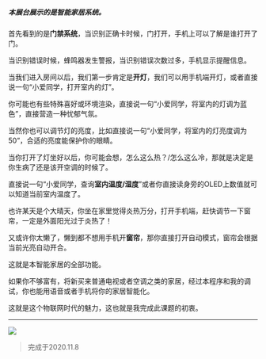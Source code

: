 ##### 本展台展示的是智能家居系统。

首先看到的是**门禁系统**，当识别正确卡时候，门打开，手机上可以了解是谁打开了门。

当识别错误时候，蜂鸣器发生警报，当识别错误次数过多，手机显示提醒信息。

当我们进入房间以后，我们第一步肯定是**开灯**，我们可以用手机端开灯，或者直接说一句“小爱同学，打开室内的灯”。

你可能也有些特殊喜好或环境渲染，直接说一句“小爱同学，将室内的灯调为蓝色”，直接营造一种忧郁气氛。

当然你也可以调节灯的亮度，比如直接说一句“小爱同学，将室内的灯亮度调为50”，合适的亮度能保护你的眼睛。

当你打开了灯坐好以后，你可能会想，怎么这么热？/怎么这么冷，那就是决定是你生病了还是该开空调的时候了。

直接说一句“小爱同学，查询**室内温度/湿度**”或者你直接读身旁的OLED上数值就可以知道当前室内温度了。

也许某天是个大晴天，你坐在家里觉得炎热万分，打开手机端，赶快调节一下窗帘，一定是外面阳光过于炎热了！

又或许你太懒了，懒到都不想用手机开**窗帘**，那你直接打开自动模式，窗帘会根据当前光亮自动开合。

这就是本智能家居的全部功能。

如果你不够富有，将新买来普通电视或者空调之类的家居，经过本程序和我的调试，你也能用语音或者手机将你的家居智能化。

这就是这个物联网时代的魅力，这也就是我完成此课题的初衷。

------

![](https://shitu-query-bj.bj.bcebos.com/2020-11-17/00/0232d85b855703e8?authorization=bce-auth-v1%2F7e22d8caf5af46cc9310f1e3021709f3%2F2020-11-16T16%3A29%3A56Z%2F300%2Fhost%2Faa62e445bb312c1f69f88a039c1660444d3085e925db8f8abe68c37093a229c3)

> 完成于2020.11.8
